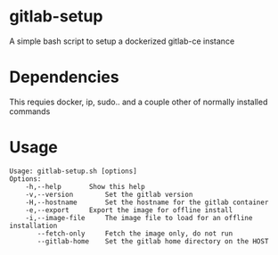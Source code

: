 # gitlab-setup
A simple bash script to setup a dockerized gitlab-ce instance

# Dependencies

This requies docker, ip, sudo.. and a couple other of normally installed commands

# Usage
```
Usage: gitlab-setup.sh [options]
Options:
	-h,--help		Show this help
	-v,--version		Set the gitlab version
	-H,--hostname		Set the hostname for the gitlab container
	-e,--export		Export the image for offline install
	-i,--image-file		The image file to load for an offline installation
	   --fetch-only		Fetch the image only, do not run
	   --gitlab-home	Set the gitlab home directory on the HOST
```
